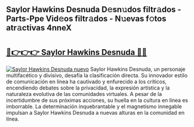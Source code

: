 ## Saylor Hawkins Desnuda D𝚎sn𝚞dos filtr𝚊dos - Parts-Ppe Vid𝚎os filtr𝚊dos - N𝚞evas f𝚘tos atr𝚊ctivas 4nneX

# <h2><a href="http://mb0o1sp.tromn.icu/?c=Saylor+Hawkins+Desnuda">🔗👉👉👉 Saylor Hawkins Desnuda 🔗🔗</a></h2>

[![Saylor Hawkins Desnuda nuevo](https://i.imgur.com/pEAQMta.gif)](http://mb0o1sp.tromn.icu/?c=Saylor+Hawkins+Desnuda)
Saylor Hawkins Desnuda, un personaje multifacético y divisivo, desafía la clasificación directa. Su innovador estilo de comunicación en línea ha cautivado y enfurecido a los críticos, encendiendo debates sobre la privacidad, la expresión artística y la naturaleza evolutiva de las comunidades virtuales. A pesar de la incertidumbre de sus próximas acciones, su huella en la cultura en línea es imborrable. La determinación inquebrantable y el magnetismo innegable impulsan a Saylor Hawkins Desnuda a nuevas alturas en la comunidad en línea.
